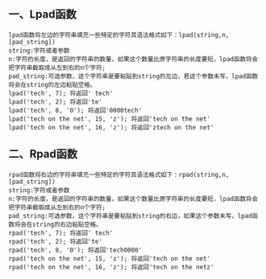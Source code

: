 ## 一、Lpad函数
    lpad函数将左边的字符串填充一些特定的字符其语法格式如下：lpad(string,n,[pad_string])
    string:字符或者参数
    n:字符的长度，是返回的字符串的数量，如果这个数量比原字符串的长度要短，lpad函数将会把字符串截取成从左到右的n个字符;
    pad_string:可选参数，这个字符串是要粘贴到string的左边，若这个参数未写，lpad函数将会在string的左边粘贴空格。
    lpad('tech', 7); 将返回' tech'
    lpad('tech', 2); 将返回'te'
    lpad('tech', 8, '0'); 将返回'0000tech'
    lpad('tech on the net', 15, 'z'); 将返回'tech on the net'
    lpad('tech on the net', 16, 'z'); 将返回'ztech on the net'

## 二、Rpad函数
    rpad函数将右边的字符串填充一些特定的字符其语法格式如下：rpad(string,n,[pad_string])
    string:字符或者参数
    n:字符的长度，是返回的字符串的数量，如果这个数量比原字符串的长度要短，lpad函数将会把字符串截取成从左到右的n个字符;
    pad_string:可选参数，这个字符串是要粘贴到string的右边，如果这个参数未写，lpad函数将会在string的右边粘贴空格。
    rpad('tech', 7); 将返回' tech'
    rpad('tech', 2); 将返回'te'
    rpad('tech', 8, '0'); 将返回'tech0000'
    rpad('tech on the net', 15, 'z'); 将返回'tech on the net'
    rpad('tech on the net', 16, 'z'); 将返回'tech on the netz'